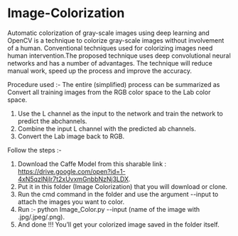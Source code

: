 # Image-Colorization

Automatic colorization of gray-scale images using deep learning and OpenCV is a technique to colorize gray-scale images without involvement of a human. Conventional techniques used for colorizing images need human intervention.The proposed technique uses deep convolutional neural networks and has a number of advantages. The technique will reduce manual work, speed up the process and improve the accuracy. 

Procedure used :-
The entire (simplified) process can be summarized as
Convert all training images from the RGB color space to the Lab color space.
1.	Use the L channel as the input to the network and train the network to predict the abchannels.
2.	Combine the input L channel with the predicted ab channels.
3.	Convert the Lab image back to RGB.

Follow the steps :-
1.	Download the Caffe Model from this sharable link : https://drive.google.com/open?id=1-4xN5qzlNjIr7t2xUvxmGnbbNzNj3LDX.
2.	Put it in this folder (Image Colorization) that you will download or clone.
3.	Run the cmd command in the folder and use the argument --input to attach the images you want to color.
4.	Run :- python Image_Color.py --input (name of the image with .jpg/.jpeg/.png).
5.	And done !!! You’ll get your colorized image saved in the folder itself.

	
